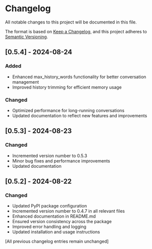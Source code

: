 # Changelog

All notable changes to this project will be documented in this file.

The format is based on [Keep a Changelog](https://keepachangelog.com/en/1.0.0/),
and this project adheres to [Semantic Versioning](https://semver.org/spec/v2.0.0.html).

## [0.5.4] - 2024-08-24
### Added
- Enhanced max_history_words functionality for better conversation management
- Improved history trimming for efficient memory usage

### Changed
- Optimized performance for long-running conversations
- Updated documentation to reflect new features and improvements

## [0.5.3] - 2024-08-23
### Changed
- Incremented version number to 0.5.3
- Minor bug fixes and performance improvements
- Updated documentation

## [0.5.2] - 2024-08-22
### Changed
- Updated PyPI package configuration
- Incremented version number to 0.4.7 in all relevant files
- Enhanced documentation in README.md
- Ensured version consistency across the package
- Improved error handling and logging
- Updated installation and usage instructions

[All previous changelog entries remain unchanged]
